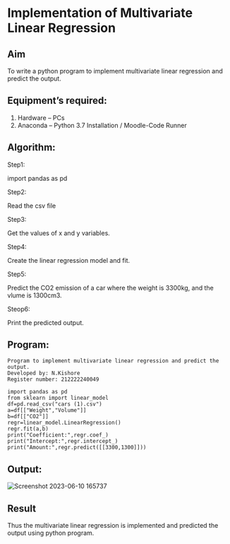 # Implementation of Multivariate Linear Regression
## Aim
To write a python program to implement multivariate linear regression and predict the output.
## Equipment’s required:
1.	Hardware – PCs
2.	Anaconda – Python 3.7 Installation / Moodle-Code Runner
## Algorithm:

Step1:

import pandas as pd

Step2:

Read the csv file

Step3:

Get the values of x and y variables.

Step4:

Create the linear regression model and fit.

Step5:

Predict the CO2 emission of a car where the weight is 3300kg, and the vlume is 1300cm3.

Steop6:

Print the predicted output.

## Program:
```
Program to implement multivariate linear regression and predict the output.
Developed by: N.Kishore
Register number: 212222240049

import pandas as pd
from sklearn import linear_model
df=pd.read_csv("cars (1).csv")
a=df[["Weight","Volume"]]
b=df[["CO2"]]
regr=linear_model.LinearRegression()
regr.fit(a,b)
print("Coefficient:",regr.coef_)
print("Intercept:",regr.intercept_)
print("Amount:",regr.predict([[3300,1300]]))
```
## Output:

![Screenshot 2023-06-10 165737](https://github.com/nkishore2210/Multivariate-Linear-Regression/assets/118707090/3c574582-1109-417d-9bca-536d503df30d)

## Result
Thus the multivariate linear regression is implemented and predicted the output using python program.
